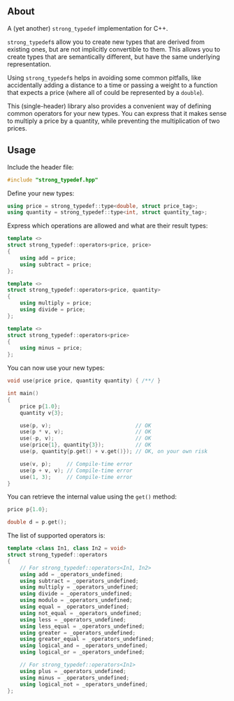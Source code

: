 ## About

A (yet another) `strong_typedef` implementation for C++.

`strong_typedef`s allow you to create new types that are derived from existing ones, but are not implicitly convertible to them. This allows you to create types that are semantically different, but have the same underlying representation.

Using `strong_typedef`s helps in avoiding some common pitfalls, like accidentally adding a distance to a time or passing a weight to a function that expects a price (where all of could be represented by a `double`).

This (single-header) library also provides a convenient way of defining common operators for your new types. You can express that it makes sense to multiply a price by a quantity, while preventing the multiplication of two prices.

## Usage

Include the header file:

```cpp
#include "strong_typedef.hpp"
```

Define your new types:

```cpp
using price = strong_typedef::type<double, struct price_tag>;
using quantity = strong_typedef::type<int, struct quantity_tag>;
```

Express which operations are allowed and what are their result types:

```cpp
template <>
struct strong_typedef::operators<price, price>
{
    using add = price;
    using subtract = price;
};

template <>
struct strong_typedef::operators<price, quantity>
{
    using multiply = price;
    using divide = price;
};

template <>
struct strong_typedef::operators<price>
{
    using minus = price;
};
```

You can now use your new types:

```cpp
void use(price price, quantity quantity) { /**/ }

int main()
{
    price p{1.0};
    quantity v{3};

    use(p, v);                           // OK
    use(p * v, v);                       // OK
    use(-p, v);                          // OK
    use(price{1}, quantity{3});          // OK
    use(p, quantity{p.get() + v.get()}); // OK, on your own risk

    use(v, p);     // Compile-time error
    use(p + v, v); // Compile-time error
    use(1, 3);     // Compile-time error
}
```

You can retrieve the internal value using the `get()` method:

```cpp
price p{1.0};

double d = p.get();
```

The list of supported operators is:

```cpp
template <class In1, class In2 = void>
struct strong_typedef::operators
{
    // For strong_typedef::operators<In1, In2>
    using add = _operators_undefined;
    using subtract = _operators_undefined;
    using multiply = _operators_undefined;
    using divide = _operators_undefined;
    using modulo = _operators_undefined;
    using equal = _operators_undefined;
    using not_equal = _operators_undefined;
    using less = _operators_undefined;
    using less_equal = _operators_undefined;
    using greater = _operators_undefined;
    using greater_equal = _operators_undefined;
    using logical_and = _operators_undefined;
    using logical_or = _operators_undefined;

    // For strong_typedef::operators<In1>
    using plus = _operators_undefined;
    using minus = _operators_undefined;
    using logical_not = _operators_undefined;
};
```
